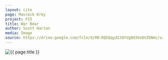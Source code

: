 ```yaml
---
layout: cite
page: Mavrock Krey
project: F15
title: War Bear
author: Scott Hartan
media: Image
source: https://drive.google.com/file/d/0B-RQ5QqydIJQYVg0d3VoOVZENHc/view?usp=sharing
---
```

![{{ page.title }}](/projects/F15/characters/mavrock/warbear.png)
